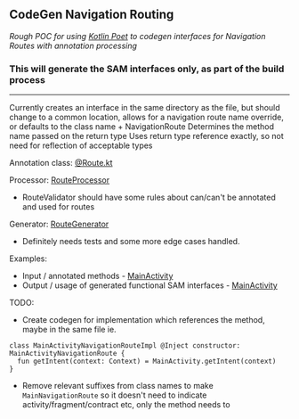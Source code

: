 ## CodeGen Navigation Routing
_Rough POC for using [Kotlin Poet](https://square.github.io/kotlinpoet/) to codegen interfaces for Navigation Routes with annotation processing_

### **This will generate the SAM interfaces only, as part of the build process**
---
Currently creates an interface in the same directory as the file, but should change to a common location, allows for a navigation route name override, or defaults to the class name + NavigationRoute
Determines the method name passed on the return type
Uses return type reference exactly, so not need for reflection of acceptable types


Annotation class: [@Route.kt](https://github.com/Iannnr/navigation-codegen/blob/master/annotation/src/main/java/example/plugin/annotation/Route.kt)

Processor: [RouteProcessor](https://github.com/Iannnr/navigation-codegen/blob/master/processor/src/main/java/example/plugin/processor/RouteProcessor.kt)
- RouteValidator should have some rules about can/can't be annotated and used for routes

Generator: [RouteGenerator](https://github.com/Iannnr/navigation-codegen/blob/master/processor/src/main/java/example/plugin/processor/RouteGenerator.kt)
- Definitely needs tests and some more edge cases handled.

Examples:
- Input / annotated methods - [MainActivity](https://github.com/Iannnr/navigation-codegen/blob/master/app/src/main/java/example/plugin/routing/MainActivity.kt#L14-L36)
- Output / usage of generated functional SAM interfaces - [MainActivity](https://github.com/Iannnr/navigation-codegen/blob/master/app/src/main/java/example/plugin/routing/MainActivity.kt#L40-L42)

TODO:
- Create codegen for implementation which references the method, maybe in the same file ie.
```
class MainActivityNavigationRouteImpl @Inject constructor: MainActivityNavigationRoute {
  fun getIntent(context: Context) = MainActivity.getIntent(context)
}
```
- Remove relevant suffixes from class names to make `MainNavigationRoute` so it doesn't need to indicate activity/fragment/contract etc, only the method needs to
